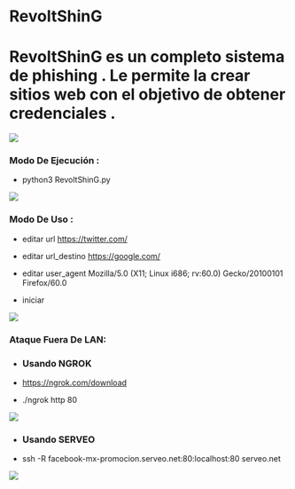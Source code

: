 # RevoltShinG
<h1>RevoltShinG es un completo sistema de phishing . Le permite la crear sitios web con el objetivo de obtener credenciales .</h1>
<img src="https://github.com/error404-notfound/RevoltShinG/blob/master/Captura%20de%20pantalla%20de%202019-07-30%2014-30-48.png">
<h3> Modo De Ejecución : </h3>

* python3 RevoltShinG.py

<img src="https://github.com/error404-notfound/RevoltShinG/blob/master/Captura%20de%20pantalla%20de%202019-07-30%2014-29-58.png">

<h3> Modo De Uso : </h3>

* editar url https://twitter.com/ 

* editar url_destino https://google.com/

* editar user_agent Mozilla/5.0 (X11; Linux i686; rv:60.0) Gecko/20100101 Firefox/60.0

* iniciar

<img src="https://github.com/error404-notfound/RevoltShinG/blob/master/Captura%20de%20pantalla%20de%202019-07-30%2014-31-33.png">

<h3> Ataque Fuera De LAN: </h3>

*  <h3>Usando NGROK</h3>

* https://ngrok.com/download

* ./ngrok http 80

<img src=https://github.com/error404-notfound/RevoltShinG/blob/master/Captura%20de%20pantalla%20de%202019-07-30%2014-35-46.png>

*  <h3>Usando SERVEO</h3>

* ssh -R facebook-mx-promocion.serveo.net:80:localhost:80 serveo.net

<img src=https://github.com/error404-notfound/RevoltShinG/blob/master/Captura%20de%20pantalla%20de%202019-07-30%2014-43-51.png>



